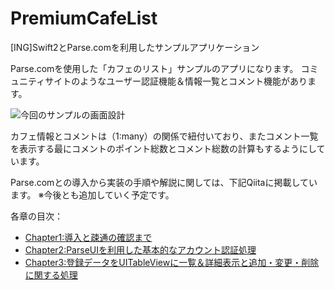 # PremiumCafeList
[ING]Swift2とParse.comを利用したサンプルアプリケーション

Parse.comを使用した「カフェのリスト」サンプルのアプリになります。
コミュニティサイトのようなユーザー認証機能＆情報一覧とコメント機能があります。

![今回のサンプルの画面設計](https://qiita-image-store.s3.amazonaws.com/0/17400/de9e0212-7e39-9aea-e350-c8d90147a76d.png)

カフェ情報とコメントは（1:many）の関係で紐付いており、またコメント一覧を表示する最にコメントのポイント総数とコメント総数の計算もするようにしています。

Parse.comとの導入から実装の手順や解説に関しては、下記Qiitaに掲載しています。
※今後とも追加していく予定です。

各章の目次：

+ [Chapter1:導入と疎通の確認まで](http://qiita.com/fumiyasac@github/items/5f0e77728221aade5027)
+ [Chapter2:ParseUIを利用した基本的なアカウント認証処理](http://qiita.com/fumiyasac@github/items/2f13f48bda7f945d39d5)
+ [Chapter3:登録データをUITableViewに一覧＆詳細表示と追加・変更・削除に関する処理](http://qiita.com/fumiyasac@github/items/c08210196db894b322e2)

